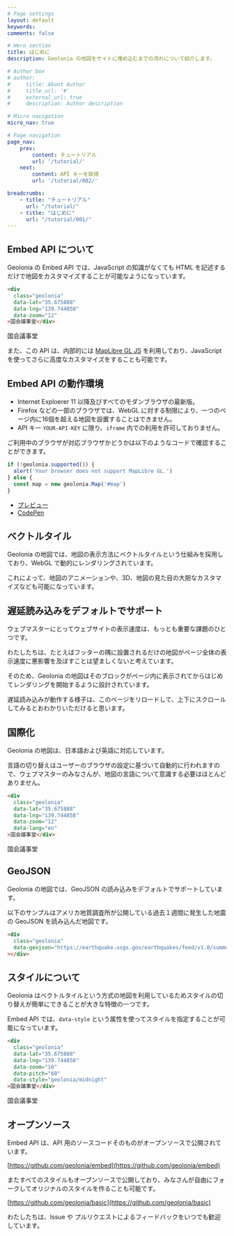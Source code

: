 ```yaml
---
# Page settings
layout: default
keywords:
comments: false

# Hero section
title: はじめに
description: Geolonia の地図をサイトに埋め込むまでの流れについて紹介します。

# Author box
# author:
#     title: About Author
#     title_url: '#'
#     external_url: true
#     description: Author description

# Micro navigation
micro_nav: true

# Page navigation
page_nav:
    prev:
        content: チュートリアル
        url: '/tutorial/'
    next:
        content: API キーを取得
        url: '/tutorial/002/'

breadcrumbs:
    - title: "チュートリアル"
      url: "/tutorial/"
    - title: "はじめに"
      url: "/tutorial/001/"
---
```


## Embed API について

Geolonia の Embed API では、JavaScript の知識がなくても HTML を記述するだけで地図をカスタマイズすることが可能なようになっています。

```html
<div
  class="geolonia"
  data-lat="35.675888"
  data-lng="139.744858"
  data-zoom="12"
>国会議事堂</div>
```

<div
  class="geolonia"
  data-lat="35.675888"
  data-lng="139.744858"
  data-zoom="12"
>国会議事堂</div>

また、この API は、内部的には [MapLibre GL JS](https://maplibre.org/maplibre-gl-js-docs/api/) を利用しており、JavaScript を使ってさらに高度なカスタマイズをすることも可能です。

## Embed API の動作環境

* Internet Exploerer 11 以降及びすべてのモダンブラウザの最新版。
* Firefox などの一部のブラウザでは、WebGL に対する制限により、一つのページ内に16個を超える地図を設置することはできません。
* API キー `YOUR-API-KEY` に限り、`iframe` 内での利用を許可しておりません。

ご利用中のブラウザが対応ブラウザかどうかは以下のようなコードで確認することができます。

```javascript
if (!geolonia.supported()) {
  alert('Your browser does not support MapLibre GL.')
} else {
  const map = new geolonia.Map('#map')
}
```

* [プレビュー](/examples/supported.html)
* [CodePen](https://codepen.io/pen?template=PoqELra)

## ベクトルタイル

Geolonia の地図では、地図の表示方法にベクトルタイルという仕組みを採用しており、WebGL で動的にレンダリングされています。

これによって、地図のアニメーションや、3D、地図の見た目の大胆なカスタマイズなども可能になっています。

## 遅延読み込みをデフォルトでサポート

ウェブマスターにとってウェブサイトの表示速度は、もっとも重要な課題のひとつです。

わたしたちは、たとえばフッターの隅に設置されるだけの地図がページ全体の表示速度に悪影響を及ぼすことは望ましくないと考えています。

そのため、Geolonia の地図はそのブロックがページ内に表示されてからはじめてレンダリングを開始するように設計されています。

<!-- textlint-disable -->

遅延読み込みが動作する様子は、このページをリロードして、上下にスクロールしてみるとおわかりいただけると思います。

<!-- textlint-enable -->

## 国際化

Geolonia の地図は、日本語および英語に対応しています。

言語の切り替えはユーザーのブラウザの設定に基づいて自動的に行われますので、ウェブマスターのみなさんが、地図の言語について意識する必要はほとんどありません。

```html
<div
  class="geolonia"
  data-lat="35.675888"
  data-lng="139.744858"
  data-zoom="12"
  data-lang="en"
>国会議事堂</div>
```

<div
  class="geolonia"
  data-lat="35.675888"
  data-lng="139.744858"
  data-zoom="12"
  data-lang="en"
>国会議事堂</div>

## GeoJSON

Geolonia の地図では、GeoJSON の読み込みをデフォルトでサポートしています。

以下のサンプルはアメリカ地質調査所が公開している過去１週間に発生した地震の GeoJSON を読み込んだ地図です。

```html
<div
  class="geolonia"
  data-geojson="https://earthquake.usgs.gov/earthquakes/feed/v1.0/summary/all_week.geojson"
></div>
```

<div
  class="geolonia"
  data-geojson="https://earthquake.usgs.gov/earthquakes/feed/v1.0/summary/all_week.geojson"
></div>

## スタイルについて

Geolonia はベクトルタイルという方式の地図を利用しているためスタイルの切り替えが簡単にできることが大きな特徴の一つです。

Embed API では、`data-style` という属性を使ってスタイルを指定することが可能になっています。

```html
<div
  class="geolonia"
  data-lat="35.675888"
  data-lng="139.744858"
  data-zoom="16"
  data-pitch="60"
  data-style="geolonia/midnight"
>国会議事堂</div>
```

<div
  class="geolonia"
  data-lat="35.675888"
  data-lng="139.744858"
  data-zoom="16"
  data-pitch="60"
  data-style="geolonia/midnight"
>国会議事堂</div>

## オープンソース

Embed API は、API 用のソースコードそのものがオープンソースで公開されています。

[https://github.com/geolonia/embed](https://github.com/geolonia/embed)

またすべてのスタイルもオープンソースで公開しており、みなさんが自由にフォークしてオリジナルのスタイルを作ることも可能です。

[https://github.com/geolonia/basic](https://github.com/geolonia/basic)

わたしたちは、Issue や プルリクエストによるフィードバックをいつでも歓迎しています。

